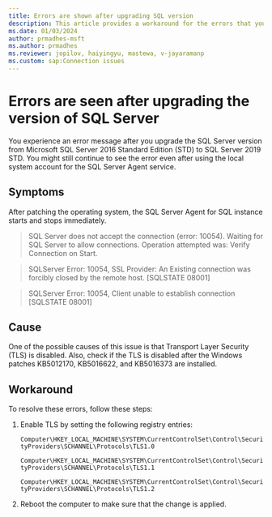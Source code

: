 ```yaml
---
title: Errors are shown after upgrading SQL version  
description: This article provides a workaround for the errors that you might see after upgrading the SQL Server version.
ms.date: 01/03/2024
author: prmadhes-msft
ms.author: prmadhes
ms.reviewer: jopilov, haiyingyu, mastewa, v-jayaramanp
ms.custom: sap:Connection issues
---
```


# Errors are seen after upgrading the version of SQL Server

You experience an error message after you upgrade the SQL Server version from Microsoft SQL Server 2016 Standard Edition (STD) to SQL Server 2019 STD. You might still continue to see the error even after using the local system account for the SQL Server Agent service.

## Symptoms

After patching the operating system, the SQL Server Agent for SQL instance starts and stops immediately.

> SQL Server does not accept the connection (error: 10054). Waiting for SQL Server to allow connections. Operation attempted was: Verify Connection on Start.

> SQLServer Error: 10054, SSL Provider: An Existing connection was forcibly closed by the remote host. [SQLSTATE 08001]

> SQLServer Error: 10054, Client unable to establish connection [SQLSTATE 08001]

## Cause

One of the possible causes of this issue is that Transport Layer Security (TLS) is disabled. Also, check if the TLS is disabled after the Windows patches KB5012170, KB5016622, and KB5016373 are installed.

## Workaround

To resolve these errors, follow these steps:

1. Enable TLS by setting the following registry entries:

    `Computer\HKEY_LOCAL_MACHINE\SYSTEM\CurrentControlSet\Control\SecurityProviders\SCHANNEL\Protocols\TLS1.0`
    
    `Computer\HKEY_LOCAL_MACHINE\SYSTEM\CurrentControlSet\Control\SecurityProviders\SCHANNEL\Protocols\TLS1.1`
    
    `Computer\HKEY_LOCAL_MACHINE\SYSTEM\CurrentControlSet\Control\SecurityProviders\SCHANNEL\Protocols\TLS1.2`

1. Reboot the computer to make sure that the change is applied.